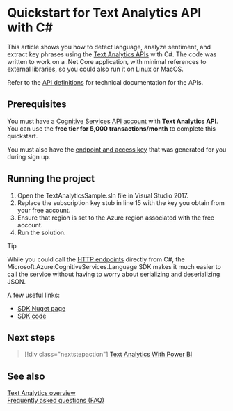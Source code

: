# Quickstart for Text Analytics API with C# 
<a name="HOLTop"></a>

This article shows you how to detect language, analyze sentiment, and extract key phrases using the [Text Analytics APIs](//go.microsoft.com/fwlink/?LinkID=759711) with C#. The code was written to work on a .Net Core application, with minimal references to external libraries, so you could also run it on Linux or MacOS.

Refer to the [API definitions](//go.microsoft.com/fwlink/?LinkID=759346) for technical documentation for the APIs.

## Prerequisites

You must have a [Cognitive Services API account](https://docs.microsoft.com/azure/cognitive-services/cognitive-services-apis-create-account) with **Text Analytics API**. You can use the **free tier for 5,000 transactions/month** to complete this quickstart.

You must also have the [endpoint and access key](../How-tos/text-analytics-how-to-access-key.md) that was generated for you during sign up. 


## Running the project
1. Open the TextAnalyticsSample.sln file in Visual Studio 2017.
1. Replace the subscription key stub in line 15 with the key you obtain from your free account.
1. Ensure that region is set to the Azure region associated with the free account.
1. Run the solution.

> [!Tip]
>  While you could call the [HTTP endpoints](https://westus.dev.cognitive.microsoft.com/docs/services/TextAnalytics.V2.0/operations/56f30ceeeda5650db055a3c6) directly from C#, the Microsoft.Azure.CognitiveServices.Language SDK makes it much easier to call the service without having to worry about serializing and deserializing JSON.
>
> A few useful links:
> - [SDK Nuget page](https://www.nuget.org/packages/Microsoft.Azure.CognitiveServices.Language)
> - [SDK code ](https://github.com/Azure/azure-sdk-for-net/tree/psSdkJson6/src/SDKs/CognitiveServices/dataPlane/Language/Language)

## Next steps

> [!div class="nextstepaction"]
> [Text Analytics With Power BI](../tutorials/tutorial-power-bi-key-phrases.md)

## See also 

 [Text Analytics overview](../overview.md)  
 [Frequently asked questions (FAQ)](../text-analytics-resource-faq.md)

